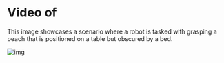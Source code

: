 # Video of 
This image showcases a scenario where a robot is tasked with grasping a peach that is positioned on a table but obscured by a bed. 


![img](https://github.com/omitted001/RobotN-G/blob/main/Peach%20-middle-original.gif)
